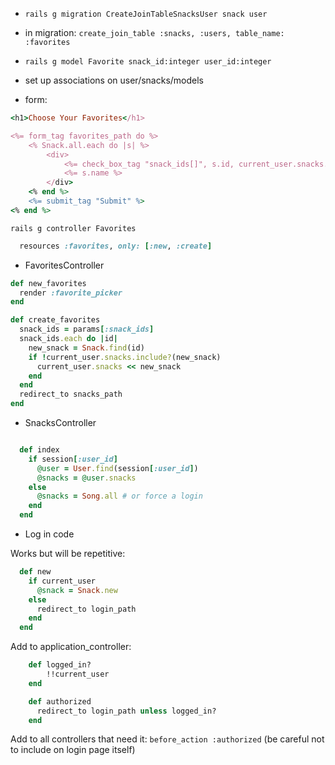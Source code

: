 - `rails g migration CreateJoinTableSnacksUser snack user`
- in migration:  `create_join_table :snacks, :users, table_name: :favorites`

- `rails g model Favorite snack_id:integer user_id:integer`

- set up associations on user/snacks/models


- form:

```rb
<h1>Choose Your Favorites</h1>

<%= form_tag favorites_path do %>
    <% Snack.all.each do |s| %>
        <div>
            <%= check_box_tag "snack_ids[]", s.id, current_user.snacks.include?(s) %>
            <%= s.name %>
        </div>
    <% end %>
    <%= submit_tag "Submit" %>
<% end %>

```

`rails g controller Favorites`

```rb
  resources :favorites, only: [:new, :create]
```

- FavoritesController
```rb
def new_favorites
  render :favorite_picker
end

def create_favorites
  snack_ids = params[:snack_ids]
  snack_ids.each do |id|
    new_snack = Snack.find(id)
    if !current_user.snacks.include?(new_snack)
      current_user.snacks << new_snack
    end
  end
  redirect_to snacks_path
end
```

- SnacksController
```rb

  def index
    if session[:user_id]
      @user = User.find(session[:user_id])
      @snacks = @user.snacks
    else
      @snacks = Song.all # or force a login
    end
  end
```

- Log in code


Works but will be repetitive:
```rb
  def new
    if current_user
      @snack = Snack.new
    else
      redirect_to login_path
    end
  end
  ```

Add to application_controller:
```rb
    def logged_in?
        !!current_user
    end

    def authorized
      redirect_to login_path unless logged_in?
    end
  ```

Add to all controllers that need it:
`before_action :authorized`
(be careful not to include on login page itself)